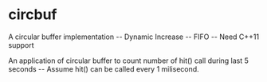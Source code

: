 circbuf
=======

A circular buffer implementation
	-- Dynamic Increase
	-- FIFO
	-- Need C++11 support

An application of circular buffer to count number of hit() call during last 5 seconds
	-- Assume hit() can be called every 1 milisecond.
